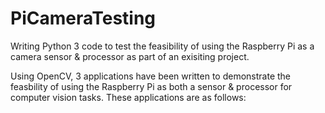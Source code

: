 # PiCameraTesting
Writing Python 3 code to test the feasibility of using the Raspberry Pi as a camera sensor & processor as part of an exisiting project.

Using OpenCV, 3 applications have been written to demonstrate the feasbility of using the Raspberry Pi as both a sensor & processor for computer vision tasks. These applications are as follows: